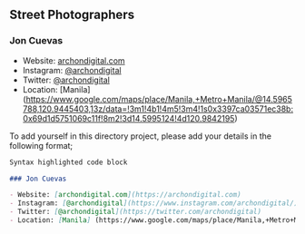 ## Street Photographers

### Jon Cuevas

- Website: [archondigital.com](https://archondigital.com)
- Instagram: [@archondigital](https://www.instagram.com/archondigital/)
- Twitter: [@archondigital](https://twitter.com/archondigital)
- Location: [Manila] (https://www.google.com/maps/place/Manila,+Metro+Manila/@14.5965788,120.9445403,13z/data=!3m1!4b1!4m5!3m4!1s0x3397ca03571ec38b:0x69d1d5751069c11f!8m2!3d14.5995124!4d120.9842195)

To add yourself in this directory project, please add your details in the following format;

```markdown
Syntax highlighted code block

### Jon Cuevas

- Website: [archondigital.com](https://archondigital.com)
- Instagram: [@archondigital](https://www.instagram.com/archondigital/)
- Twitter: [@archondigital](https://twitter.com/archondigital)
- Location: [Manila] (https://www.google.com/maps/place/Manila,+Metro+Manila/@14.5965788,120.9445403,13z/data=!3m1!4b1!4m5!3m4!1s0x3397ca03571ec38b:0x69d1d5751069c11f!8m2!3d14.5995124!4d120.9842195)


```
